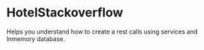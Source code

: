 # HotelStackoverflow
Helps you understand how to create a rest calls using services and Inmemory database.
